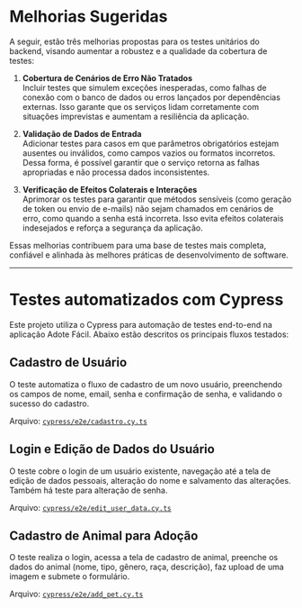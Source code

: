 # Melhorias Sugeridas

A seguir, estão três melhorias propostas para os testes unitários do backend, visando aumentar a robustez e a qualidade da cobertura de testes:

1. **Cobertura de Cenários de Erro Não Tratados**  
   Incluir testes que simulem exceções inesperadas, como falhas de conexão com o banco de dados ou erros lançados por dependências externas. Isso garante que os serviços lidam corretamente com situações imprevistas e aumentam a resiliência da aplicação.

2. **Validação de Dados de Entrada**  
   Adicionar testes para casos em que parâmetros obrigatórios estejam ausentes ou inválidos, como campos vazios ou formatos incorretos. Dessa forma, é possível garantir que o serviço retorna as falhas apropriadas e não processa dados inconsistentes.

3. **Verificação de Efeitos Colaterais e Interações**  
   Aprimorar os testes para garantir que métodos sensíveis (como geração de token ou envio de e-mails) não sejam chamados em cenários de erro, como quando a senha está incorreta. Isso evita efeitos colaterais indesejados e reforça a segurança da aplicação.

Essas melhorias contribuem para uma base de testes mais completa, confiável e alinhada às melhores práticas de desenvolvimento de software.

---

# Testes automatizados com Cypress

Este projeto utiliza o Cypress para automação de testes end-to-end na aplicação Adote Fácil. Abaixo estão descritos os principais fluxos testados:

## Cadastro de Usuário

O teste automatiza o fluxo de cadastro de um novo usuário, preenchendo os campos de nome, email, senha e confirmação de senha, e validando o sucesso do cadastro.

Arquivo: [`cypress/e2e/cadastro.cy.ts`](../frontend/cypress/e2e/cadastro.cy.ts)

## Login e Edição de Dados do Usuário

O teste cobre o login de um usuário existente, navegação até a tela de edição de dados pessoais, alteração do nome e salvamento das alterações. Também há teste para alteração de senha.

Arquivo: [`cypress/e2e/edit_user_data.cy.ts`](../frontend/cypress/e2e/edit_user_data.cy.ts)

## Cadastro de Animal para Adoção

O teste realiza o login, acessa a tela de cadastro de animal, preenche os dados do animal (nome, tipo, gênero, raça, descrição), faz upload de uma imagem e submete o formulário.

Arquivo: [`cypress/e2e/add_pet.cy.ts`](../frontend/cypress/e2e/add_pet.cy.ts)
